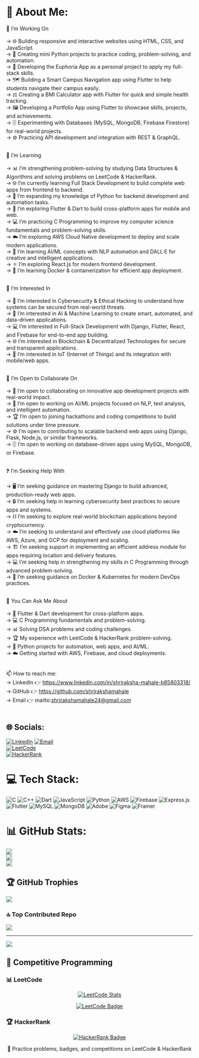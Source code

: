 # 💫 About Me:
🚀 I’m Working On<br><br>
→ 🌐 Building responsive and interactive websites using HTML, CSS, and JavaScript.<br>
→ 🐍 Creating mini Python projects to practice coding, problem-solving, and automation.<br>
→ 📱 Developing the Euphoria App as a personal project to apply my full-stack skills.<br>
→ 🗺️ Building a Smart Campus Navigation app using Flutter to help students navigate their campus easily.<br>
→ ⚖️ Creating a BMI Calculator app with Flutter for quick and simple health tracking.<br>
→ 🖼️ Developing a Portfolio App using Flutter to showcase skills, projects, and achievements.<br>
→ 🗄️ Experimenting with Databases (MySQL, MongoDB, Firebase Firestore) for real-world projects.<br>
→ ⚙️ Practicing API development and integration with REST & GraphQL.<br><br>

📘 I’m Learning<br><br>
→ 📊 I’m strengthening problem-solving by studying Data Structures & Algorithms and solving problems on LeetCode & HackerRank.<br>
→ 🌐 I’m currently learning Full Stack Development to build complete web apps from frontend to backend.<br>
→ 🐍 I’m expanding my knowledge of Python for backend development and automation tasks.<br>
→ 📱 I’m exploring Flutter & Dart to build cross-platform apps for mobile and web.<br>
→ 💻 I’m practicing C Programming to improve my computer science fundamentals and problem-solving skills.<br>
→ ☁️ I’m exploring AWS Cloud Native development to deploy and scale modern applications.<br>
→ 🤖 I’m learning AI/ML concepts with NLP automation and DALL·E for creative and intelligent applications.<br>
→ ⚛️ I’m exploring React.js for modern frontend development.<br>
→ 🐳 I’m learning Docker & containerization for efficient app deployment.<br><br>

👀 I’m Interested In<br><br>
→ 🔐 I’m interested in Cybersecurity & Ethical Hacking to understand how systems can be secured from real-world threats.<br>
→ 🤖 I’m interested in AI & Machine Learning to create smart, automated, and data-driven applications.<br>
→ 💻 I’m interested in Full-Stack Development with Django, Flutter, React, and Firebase for end-to-end app building.<br>
→ 🌐 I’m interested in Blockchain & Decentralized Technologies for secure and transparent applications.<br>
→ 📡 I’m interested in IoT (Internet of Things) and its integration with mobile/web apps.<br><br>

🤝 I’m Open to Collaborate On<br><br>
→ 📱 I’m open to collaborating on innovative app development projects with real-world impact.<br>
→ 🤖 I’m open to working on AI/ML projects focused on NLP, text analysis, and intelligent automation.<br>
→ 🏆 I’m open to joining hackathons and coding competitions to build solutions under time pressure.<br>
→ ⚙️ I’m open to contributing to scalable backend web apps using Django, Flask, Node.js, or similar frameworks.<br>
→ 🗄️ I’m open to working on database-driven apps using MySQL, MongoDB, or Firebase.<br><br>

❓ I’m Seeking Help With<br><br>
→ 🖥️ I’m seeking guidance on mastering Django to build advanced, production-ready web apps.<br>
→ 🔒 I’m seeking help in learning cybersecurity best practices to secure apps and systems.<br>
→ ⛓️ I’m seeking to explore real-world blockchain applications beyond cryptocurrency.<br>
→ ☁️ I’m seeking to understand and effectively use cloud platforms like AWS, Azure, and GCP for deployment and scaling.<br>
→ 🏗️ I’m seeking support in implementing an efficient address module for apps requiring location and delivery features.<br>
→ 💻 I’m seeking help in strengthening my skills in C Programming through advanced problem-solving.<br>
→ 🐳 I’m seeking guidance on Docker & Kubernetes for modern DevOps practices.<br><br>

💬 You Can Ask Me About<br><br>
→ 📱 Flutter & Dart development for cross-platform apps.<br>
→ 💻 C Programming fundamentals and problem-solving.<br>
→ 📊 Solving DSA problems and coding challenges.<br>
→ 🏆 My experience with LeetCode & HackerRank problem-solving.<br>
→ 🐍 Python projects for automation, web apps, and AI/ML.<br>
→ ☁️ Getting started with AWS, Firebase, and cloud deployments.<br><br>

📫 How to reach me:<br>
→ LinkedIn 👉 https://www.linkedin.com/in/shriraksha-mahale-b85803318/<br>
→ GitHub 👉 https://github.com/shrirakshamahale<br>
→ Email 👉 mailto:shrirakshamahale24@gmail.com<br><br>

## 🌐 Socials:
[![LinkedIn](https://img.shields.io/badge/LinkedIn-%230077B5.svg?logo=linkedin&logoColor=white)](https://www.linkedin.com/in/shriraksha-mahale-b85803318/) 
[![Email](https://img.shields.io/badge/Email-D14836?logo=gmail&logoColor=white)](mailto:shrirakshamahale24@gmail.com)  
[![LeetCode](https://img.shields.io/badge/LeetCode-FFA116?style=for-the-badge&logo=LeetCode&logoColor=white)](https://leetcode.com/shrirakshamahale/)  
[![HackerRank](https://img.shields.io/badge/HackerRank-2EC866?style=for-the-badge&logo=HackerRank&logoColor=white)](https://www.hackerrank.com/shrirakshamahale)  

# 💻 Tech Stack:
![C](https://img.shields.io/badge/c-%2300599C.svg?style=flat-square&logo=c&logoColor=white) 
![C++](https://img.shields.io/badge/c++-%2300599C.svg?style=flat-square&logo=c%2B%2B&logoColor=white) 
![Dart](https://img.shields.io/badge/dart-%230175C2.svg?style=flat-square&logo=dart&logoColor=white) 
![JavaScript](https://img.shields.io/badge/javascript-%23323330.svg?style=flat-square&logo=javascript&logoColor=%23F7DF1E) 
![Python](https://img.shields.io/badge/python-3670A0?style=flat-square&logo=python&logoColor=ffdd54) 
![AWS](https://img.shields.io/badge/AWS-%23FF9900.svg?style=flat-square&logo=amazon-aws&logoColor=white) 
![Firebase](https://img.shields.io/badge/firebase-%23039BE5.svg?style=flat-square&logo=firebase) 
![Express.js](https://img.shields.io/badge/express.js-%23404d59.svg?style=flat-square&logo=express&logoColor=%2361DAFB) 
![Flutter](https://img.shields.io/badge/Flutter-%2302569B.svg?style=flat-square&logo=Flutter&logoColor=white) 
![MySQL](https://img.shields.io/badge/mysql-4479A1.svg?style=flat-square&logo=mysql&logoColor=white) 
![MongoDB](https://img.shields.io/badge/MongoDB-%234ea94b.svg?style=flat-square&logo=mongodb&logoColor=white) 
![Adobe](https://img.shields.io/badge/adobe-%23FF0000.svg?style=flat-square&logo=adobe&logoColor=white) 
![Figma](https://img.shields.io/badge/figma-%23F24E1E.svg?style=flat-square&logo=figma&logoColor=white) 
![Framer](https://img.shields.io/badge/Framer-black?style=flat-square&logo=framer&logoColor=blue)

# 📊 GitHub Stats:
![](https://github-readme-stats.vercel.app/api?username=shrirakshamahale&theme=dark&hide_border=false&include_all_commits=false&count_private=false)<br/>
![](https://nirzak-streak-stats.vercel.app/?user=shrirakshamahale&theme=dark&hide_border=false)<br/>
![](https://github-readme-stats.vercel.app/api/top-langs/?username=shrirakshamahale&theme=dark&hide_border=false&include_all_commits=false&count_private=false&layout=compact)

## 🏆 GitHub Trophies
![](https://github-profile-trophy.vercel.app/?username=shrirakshamahale&theme=radical&no-frame=false&no-bg=false&margin-w=4)

### 🔝 Top Contributed Repo
![](https://github-contributor-stats.vercel.app/api?username=shrirakshamahale&limit=5&theme=dark&combine_all_yearly_contributions=true)

---
[![](https://visitcount.itsvg.in/api?id=shrirakshamahale&icon=0&color=0)](https://visitcount.itsvg.in)


## 🏹 Competitive Programming

### 📊 LeetCode
<p align="center">
  <a href="https://leetcode.com/u/shriraksha_mahale823/">
    <img alt="LeetCode Stats" src="https://leetcard.jacoblin.cool/shriraksha_mahale823?theme=dark&font=Nunito&ext=heatmap"/>
  </a>
</p>
<p align="center">
  <a href="https://leetcode.com/u/shriraksha_mahale823/">
    <img alt="LeetCode Badge" src="https://img.shields.io/badge/LeetCode-FFA116?style=for-the-badge&logo=LeetCode&logoColor=white"/>
  </a>
</p>

### 🏆 HackerRank
<p align="center">
  <a href="https://www.hackerrank.com/profile/shrirakshamahal1">
    <img alt="HackerRank Badge" src="https://img.shields.io/badge/HackerRank-2EC866?style=for-the-badge&logo=HackerRank&logoColor=white"/>
  </a>
</p>

<p align="center">
  🔹 Practice problems, badges, and competitions on LeetCode & HackerRank
</p>

